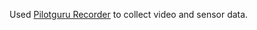 Used [Pilotguru Recorder](https://github.com/waiwnf/pilotguru/tree/master/mobile/android) to collect video and sensor data.
